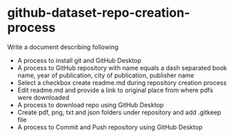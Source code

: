 # github-dataset-repo-creation-process

Write a document describing following

- A process to install git and GitHub Desktop
- A process to GitHub repository with name equals a dash separated book name, year of publication, city of publication, publisher name
- Select a checkbox create readme.md during repository creation process
- Edit readme.md and provide a link to original place from where pdfs were downloaded
- A process to download repo using GitHub Desktop
- Create pdf, png, txt and json folders under repository and add .gitkeep file
- A process to Commit and Push repository using GitHub Desktop